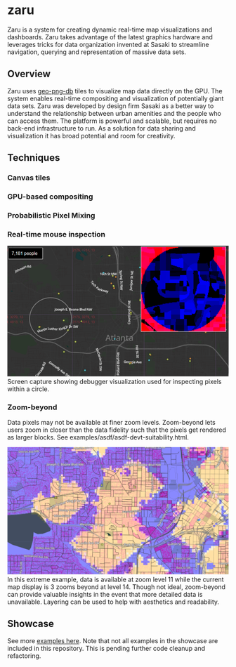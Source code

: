 # zaru
Zaru is a system for creating dynamic real-time map visualizations and dashboards. Zaru takes advantage of the latest graphics hardware and leverages tricks for data organization invented at Sasaki to streamline navigation, querying and representation of massive data sets.

## Overview
Zaru uses [geo-png-db](https://github.com/sasakiassociates/geo-png-db) tiles to visualize map data directly on the GPU. The system enables real-time compositing and visualization of potentially giant data sets. Zaru was developed by design firm Sasaki as a better way to understand the relationship between urban amenities and the people who can access them. The platform is powerful and scalable, but requires no back-end infrastructure to run. As a solution for data sharing and visualization it has broad potential and room for creativity.

## Techniques

### Canvas tiles

### GPU-based compositing

### Probabilistic Pixel Mixing

### Real-time mouse inspection

![Screen capture showing debugger visualization used for inspecting pixels within a circle](img/circle-inspect.png)
Screen capture showing debugger visualization used for inspecting pixels within a circle.

### Zoom-beyond
Data pixels may not be available at finer zoom levels. Zoom-beyond lets users zoom in closer than the data fidelity such that the pixels get rendered as larger blocks. See examples/asdf/asdf-devt-suitability.html.

![Screen capture showing data pixels at a lower resolution than the screen](img/zoom-beyond-14.png)
In this extreme example, data is available at zoom level 11 while the current map display is 3 zooms beyond at level 14. Though not ideal, zoom-beyond can provide valuable insights in the event that more detailed data is unavailable. Layering can be used to help with aesthetics and readability.

## Showcase

See more [examples here](http://maps.sasaki.com/zaru/). Note that not all examples in the showcase are included in this repository. This is pending further code cleanup and refactoring. 
